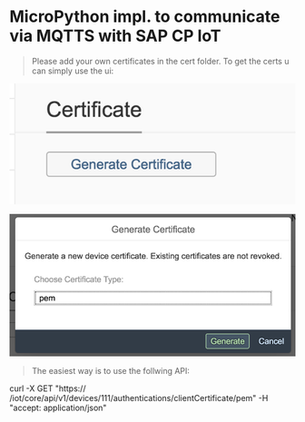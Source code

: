 # MicroPython impl. to communicate via MQTTS with SAP CP IoT

> Please add your own certificates in the cert folder. 
> To get the certs u can simply use the ui:

![Alt text](pics/cert1.png?raw=true)

![Alt text](pics/cert2.png?raw=true)

> The easiest way is to use the follwing API:

curl -X GET "https:// <your iot host> /iot/core/api/v1/devices/111/authentications/clientCertificate/pem" -H "accept: application/json"



